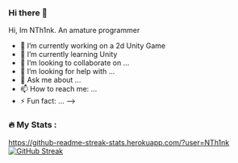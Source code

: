 ### Hi there 👋


Hi, Im NTh1nk. An amature programmer

- 🔭 I’m currently working on a 2d Unity Game
- 🌱 I’m currently learning Unity
- 👯 I’m looking to collaborate on ...
- 🤔 I’m looking for help with ...
- 💬 Ask me about ...
- 📫 How to reach me: ...
- ⚡ Fun fact: ...
-->


### :fire: My Stats :

https://github-readme-streak-stats.herokuapp.com/?user=NTh1nk
[![GitHub Streak](http://github-readme-streak-stats.herokuapp.com?user=NTh1nk&theme=dark&background=000000)](https://git.io/streak-stats)
